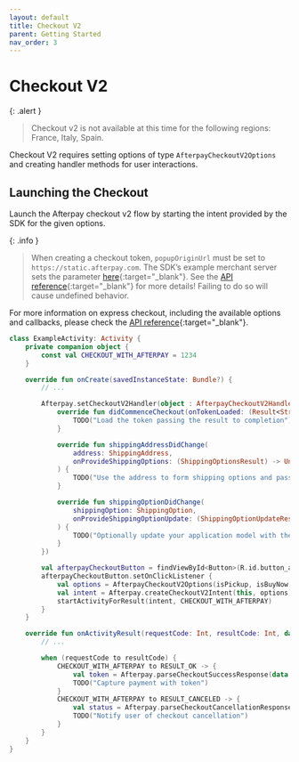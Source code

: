 ```yaml
---
layout: default
title: Checkout V2
parent: Getting Started
nav_order: 3
---
```


# Checkout V2

{: .alert }
> Checkout v2 is not available at this time for the following regions: France, Italy, Spain.

Checkout V2 requires setting options of type `AfterpayCheckoutV2Options` and creating handler methods for user interactions.

## Launching the Checkout

Launch the Afterpay checkout v2 flow by starting the intent provided by the SDK for the given options.

{: .info }
> When creating a checkout token, `popupOriginUrl` must be set to `https://static.afterpay.com`. The SDK’s example merchant server sets the parameter [here][example-server-param]{:target="_blank"}. See the [API reference][express-checkout]{:target="_blank"} for more details! Failing to do so will cause undefined behavior.

For more information on express checkout, including the available options and callbacks, please check the [API reference][express-checkout]{:target="_blank"}.

```kotlin
class ExampleActivity: Activity {
    private companion object {
        const val CHECKOUT_WITH_AFTERPAY = 1234
    }

    override fun onCreate(savedInstanceState: Bundle?) {
        // ...

        Afterpay.setCheckoutV2Handler(object : AfterpayCheckoutV2Handler {
            override fun didCommenceCheckout(onTokenLoaded: (Result<String>) -> Unit) {
                TODO("Load the token passing the result to completion")
            }

            override fun shippingAddressDidChange(
                address: ShippingAddress,
                onProvideShippingOptions: (ShippingOptionsResult) -> Unit
            ) {
                TODO("Use the address to form shipping options and pass to completion")
            }

            override fun shippingOptionDidChange(
                shippingOption: ShippingOption,
                onProvideShippingOptionUpdate: (ShippingOptionUpdateResult?) -> Unit
            ) {
                TODO("Optionally update your application model with the selected shipping option")
            }
        })

        val afterpayCheckoutButton = findViewById<Button>(R.id.button_afterpay)
        afterpayCheckoutButton.setOnClickListener {
            val options = AfterpayCheckoutV2Options(isPickup, isBuyNow, isShippingOptionsRequired)
            val intent = Afterpay.createCheckoutV2Intent(this, options)
            startActivityForResult(intent, CHECKOUT_WITH_AFTERPAY)
        }
    }

    override fun onActivityResult(requestCode: Int, resultCode: Int, data: Intent?) {
        // ...

        when (requestCode to resultCode) {
            CHECKOUT_WITH_AFTERPAY to RESULT_OK -> {
                val token = Afterpay.parseCheckoutSuccessResponse(data!!)
                TODO("Capture payment with token")
            }
            CHECKOUT_WITH_AFTERPAY to RESULT_CANCELED -> {
                val status = Afterpay.parseCheckoutCancellationResponse(data!!)
                TODO("Notify user of checkout cancellation")
            }
        }
    }
}
```

[example-server-param]: https://github.com/afterpay/sdk-example-server/blob/master/src/routes/checkout.ts#L28
[express-checkout]: https://developers.afterpay.com/afterpay-online/reference#what-is-express-checkout
